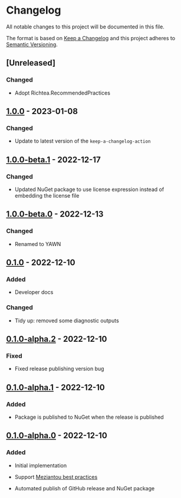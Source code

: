 # Changelog

All notable changes to this project will be documented in this file.

The format is based on [Keep a Changelog](http://keepachangelog.com/)
and this project adheres to [Semantic Versioning](http://semver.org/).

## [Unreleased]

### Changed

- Adopt Richtea.RecommendedPractices

## [1.0.0] - 2023-01-08

### Changed

- Update to latest version of the `keep-a-changelog-action`

## [1.0.0-beta.1] - 2022-12-17

### Changed

- Updated NuGet package to use license expression instead of embedding the license file

## [1.0.0-beta.0] - 2022-12-13

### Changed

- Renamed to YAWN

## [0.1.0] - 2022-12-10

### Added

- Developer docs

### Changed

- Tidy up: removed some diagnostic outputs

## [0.1.0-alpha.2] - 2022-12-10

### Fixed

- Fixed release publishing version bug

## [0.1.0-alpha.1] - 2022-12-10

### Added

- Package is published to NuGet when the release is published

## [0.1.0-alpha.0] - 2022-12-10

### Added

- Initial implementation

- Support [Meziantou best practices](https://www.meziantou.net/ensuring-best-practices-for-nuget-packages.htm)

- Automated publish of GitHub release and NuGet package

[1.0.0]: https://github.com/richtea/YAWN/compare/v1.0.0-beta.1...v1.0.0

[1.0.0-beta.1]: https://github.com/richtea/YAWN/compare/v1.0.0-beta.0...v1.0.0-beta.1

[1.0.0-beta.0]: https://github.com/richtea/YAWN/compare/v0.1.0...v1.0.0-beta.0

[0.1.0]: https://github.com/richtea/YAWN/compare/v0.1.0-alpha.2...v0.1.0

[0.1.0-alpha.2]: https://github.com/richtea/YAWN/compare/v0.1.0-alpha.1...v0.1.0-alpha.2

[0.1.0-alpha.1]: https://github.com/richtea/YAWN/compare/v0.1.0-alpha.0...v0.1.0-alpha.1

[0.1.0-alpha.0]: https://github.com/richtea/YAWN/releases/tag/v0.1.0-alpha.0
